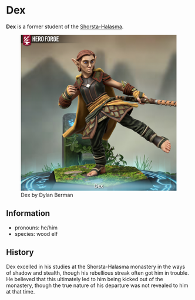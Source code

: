 # Dex

**Dex** is a former student of the [Shorsta-Halasma](../shorsta-halasma).

<figure>
  <img src="dex-dylan-berman.png" alt="Hero Forge 3D model of a male-presenting elf with tan skin, slicked-back red-brown hair, and blue eyes. His facial expression is one of stern determination. He wears leather armor with accents of green and magenta fabric, a yellow cloak, and green trousers. His feet are exposed, and his hands have basic padded wraps for protection. He wields a wooden staff in one hand while raising one foot in a kicking motion." />
  <figcaption>Dex by Dylan Berman</figcaption>
</figure>

## Information

- pronouns: he/him
- species: wood elf

## History

Dex excelled in his studies at the Shorsta-Halasma monastery in the ways of shadow and stealth, though his rebellious streak often got him in trouble. He believed that this ultimately led to him being kicked out of the monastery, though the true nature of his departure was not revealed to him at that time.
